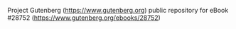 Project Gutenberg (https://www.gutenberg.org) public repository for eBook #28752 (https://www.gutenberg.org/ebooks/28752)
